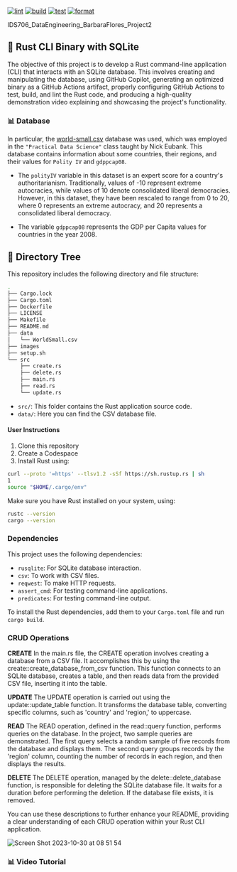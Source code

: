 [![lint](https://github.com/nogibjj/IDS706_DataEngineering_BarbaraFlores_Project2/actions/workflows/lint.yml/badge.svg)](https://github.com/nogibjj/IDS706_DataEngineering_BarbaraFlores_Project2/actions/workflows/lint.yml)
[![build](https://github.com/nogibjj/IDS706_DataEngineering_BarbaraFlores_Project2/actions/workflows/build.yml/badge.svg)](https://github.com/nogibjj/IDS706_DataEngineering_BarbaraFlores_Project2/actions/workflows/build.yml)
[![test](https://github.com/nogibjj/IDS706_DataEngineering_BarbaraFlores_Project2/actions/workflows/test.yml/badge.svg)](https://github.com/nogibjj/IDS706_DataEngineering_BarbaraFlores_Project2/actions/workflows/test.yml)
[![format](https://github.com/nogibjj/IDS706_DataEngineering_BarbaraFlores_Project2/actions/workflows/format.yml/badge.svg)](https://github.com/nogibjj/IDS706_DataEngineering_BarbaraFlores_Project2/actions/workflows/format.yml)




IDS706_DataEngineering_BarbaraFlores_Project2


## 📂 Rust CLI Binary with SQLite

The objective of this project is to develop a Rust command-line application (CLI) that interacts with an SQLite database. This involves creating and manipulating the database, using GitHub Copilot, generating an optimized binary as a GitHub Actions artifact, properly configuring GitHub Actions to test, build, and lint the Rust code, and producing a high-quality demonstration video explaining and showcasing the project's functionality.


### 📊 Database

In particular, the [world-small.csv](https://raw.githubusercontent.com/sejdemyr/sejdemyr.github.io/master/r-tutorials/basics/data/world-small.csv) database was used, which was employed in the `"Practical Data Science"` class taught by Nick Eubank. This database contains information about some countries, their regions, and their values for `Polity IV` and `gdppcap08`.

- The `polityIV` variable in this dataset is an expert score for a country's authoritarianism. Traditionally, values of -10 represent extreme autocracies, while values of 10 denote consolidated liberal democracies. However, in this dataset, they have been rescaled to range from 0 to 20, where 0 represents an extreme autocracy, and 20 represents a consolidated liberal democracy.

- The variable `gdppcap08` represents the GDP per Capita values for countries in the year 2008.

## 🌳 Directory Tree
This repository includes the following directory and file structure:

```bash
.
├── Cargo.lock
├── Cargo.toml
├── Dockerfile
├── LICENSE
├── Makefile
├── README.md
├── data
│   └── WorldSmall.csv
├── images
├── setup.sh
└── src
    ├── create.rs
    ├── delete.rs
    ├── main.rs
    ├── read.rs
    └── update.rs
```

- `src/`: This folder contains the Rust application source code.
- `data/`: Here you can find the CSV database file.


#### User Instructions

1. Clone this repository
2. Create a Codespace
3. Install Rust using:

```bash
curl --proto '=https' --tlsv1.2 -sSf https://sh.rustup.rs | sh
1
source "$HOME/.cargo/env"
```

Make sure you have Rust installed on your system, using:
```bash
rustc --version
cargo --version
```


### Dependencies

This project uses the following dependencies:

- `rusqlite`: For SQLite database interaction.
- `csv`: To work with CSV files.
- `reqwest`: To make HTTP requests.
- `assert_cmd`: For testing command-line applications.
- `predicates`: For testing command-line output.


To install the Rust dependencies, add them to your `Cargo.toml` file and run `cargo build`.

### CRUD Operations

**CREATE**
In the main.rs file, the CREATE operation involves creating a database from a CSV file. It accomplishes this by using the create::create_database_from_csv function. This function connects to an SQLite database, creates a table, and then reads data from the provided CSV file, inserting it into the table.

**UPDATE**
The UPDATE operation is carried out using the update::update_table function. It transforms the database table, converting specific columns, such as 'country' and 'region,' to uppercase.

**READ**
The READ operation, defined in the read::query function, performs queries on the database. In the project, two sample queries are demonstrated. The first query selects a random sample of five records from the database and displays them. The second query groups records by the 'region' column, counting the number of records in each region, and then displays the results.

**DELETE**
The DELETE operation, managed by the delete::delete_database function, is responsible for deleting the SQLite database file. It waits for a duration before performing the deletion. If the database file exists, it is removed.

You can use these descriptions to further enhance your README, providing a clear understanding of each CRUD operation within your Rust CLI application.

![Screen Shot 2023-10-30 at 08 51 54](https://github.com/nogibjj/IDS706_DataEngineering_BarbaraFlores_Project2/assets/143648839/ad2dcb2c-b081-4803-9afe-7e0602171ae9)

### 📊 Video Tutorial

